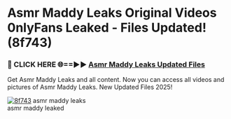# Asmr Maddy Leaks Original Videos 0nlyFans Leaked - Files Updated! (8f743)

<h3>🔴 CLICK HERE 🌐==►► <a href="https://tinyurl.com/2jnfzry5" rel="nofollow">Asmr Maddy Leaks Updated Files</a></h3>

Get Asmr Maddy Leaks and all content. Now you can access all videos and pictures of Asmr Maddy Leaks. New Updated Files 2025!

[![8f743](https://i.imgur.com/GyGTBgg.gif)](https://tinyurl.com/2jnfzry5)
asmr maddy leaks<br>
asmr maddy leaked